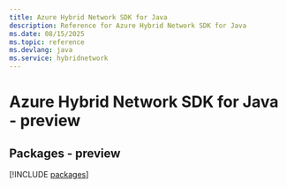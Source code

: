 ```yaml
---
title: Azure Hybrid Network SDK for Java
description: Reference for Azure Hybrid Network SDK for Java
ms.date: 08/15/2025
ms.topic: reference
ms.devlang: java
ms.service: hybridnetwork
---
```

# Azure Hybrid Network SDK for Java - preview
## Packages - preview
[!INCLUDE [packages](hybrid-network-index.md)]